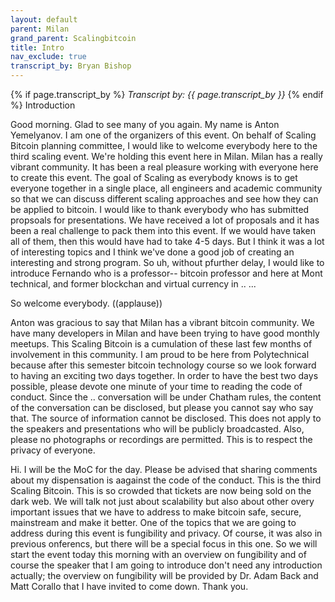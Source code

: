 ```yaml
---
layout: default
parent: Milan
grand_parent: Scalingbitcoin
title: Intro
nav_exclude: true
transcript_by: Bryan Bishop
---
```


{% if page.transcript_by %} <i>Transcript by:
{{ page.transcript_by }}</i> {% endif %} Introduction

Good morning. Glad to see many of you again. My name is Anton
Yemelyanov. I am one of the organizers of this event. On behalf of
Scaling Bitcoin planning committee, I would like to welcome everybody
here to the third scaling event. We're holding this event here in Milan.
Milan has a really vibrant community. It has been a real pleasure
working with everyone here to create this event. The goal of Scaling as
everybody knows is to get everyone together in a single place, all
engineers and academic community so that we can discuss different
scaling approaches and see how they can be applied to bitcoin. I would
like to thank everybody who has submitted propsoals for presentations.
We have received a lot of proposals and it has been a real challenge to
pack them into this event. If we would have taken all of them, then this
would have had to take 4-5 days. But I think it was a lot of interesting
topics and I think we've done a good job of creating an interesting and
strong program. So uh, without pfurther delay, I would like to introduce
Fernando who is a professor-- bitcoin professor and here at Mont
technical, and former blockchan and virtual currency in .. ...

So welcome everybody. ((applause))

Anton was gracious to say that Milan has a vibrant bitcoin community. We
have many developers in Milan and have been trying to have good monthly
meetups. This Scaling Bitcoin is a cumulation of these last few months
of involvement in this community. I am proud to be here from
Polytechnical because after this semester bitcoin technology course so
we look forward to having an exciting two days together. In order to
have the best two days possible, please devote one minute of your time
to reading the code of conduct. Since the .. conversation will be under
Chatham rules, the content of the conversation can be disclosed, but
please you cannot say who say that. The source of information cannot be
disclosed. This does not apply to the speakers and presentations who
will be publicly broadcasted. Also, please no photographs or recordings
are permitted. This is to respect the privacy of everyone.

Hi. I will be the MoC for the day. Please be advised that sharing
comments about my dispensation is aagainst the code of the conduct. This
is the third Scaling Bitcoin. This is so crowded that tickets are now
being sold on the dark web. We will talk not just about scalability but
also about other overy important issues that we have to address to make
bitcoin safe, secure, mainstream and make it better. One of the topics
that we are going to address during this event is fungibility and
privacy. Of course, it was also in previous onferencs, but there will be
a special focus in this one. So we will start the event today this
morning with an overview on fungibility and of course the speaker that I
am going to introduce don't need any introduction actually; the overview
on fungibility will be provided by Dr. Adam Back and Matt Corallo that I
have invited to come down. Thank you.
